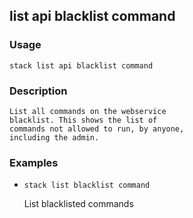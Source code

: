 ## list api blacklist command

### Usage

`stack list api blacklist command`

### Description


	List all commands on the webservice
	blacklist. This shows the list of
	commands not allowed to run, by anyone,
	including the admin.
	

### Examples

* `stack list blacklist command`

   List blacklisted commands



